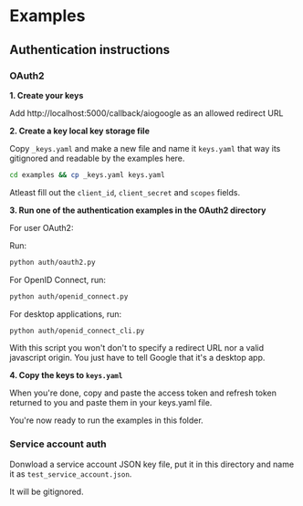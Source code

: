 # Examples

## Authentication instructions

### OAuth2

**1. Create your keys**

Add http://localhost:5000/callback/aiogoogle as an allowed redirect URL

**2. Create a key local key storage file**

Copy `_keys.yaml` and make a new file and name it `keys.yaml` that way its gitignored and readable by the examples here.

```sh
cd examples && cp _keys.yaml keys.yaml
```

Atleast fill out the `client_id`, `client_secret` and `scopes` fields.

**3. Run one of the authentication examples in the OAuth2 directory**

For user OAuth2:

Run:

```sh
python auth/oauth2.py
```

For OpenID Connect, run:

```sh
python auth/openid_connect.py
```

For desktop applications, run:

```sh
python auth/openid_connect_cli.py
```

With this script you won't don't to specify a redirect URL nor a valid javascript origin. You just have to tell Google that it's a desktop app.

**4. Copy the keys to `keys.yaml`**

When you're done, copy and paste the access token and refresh token returned to you and paste them in your keys.yaml file.

You're now ready to run the examples in this folder.

### Service account auth

Donwload a service account JSON key file, put it in this directory and name it as `test_service_account.json`.

It will be gitignored.
